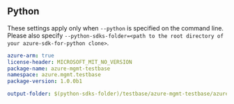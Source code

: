 ## Python

These settings apply only when `--python` is specified on the command line.
Please also specify `--python-sdks-folder=<path to the root directory of your azure-sdk-for-python clone>`.

``` yaml $(python)
azure-arm: true
license-header: MICROSOFT_MIT_NO_VERSION
package-name: azure-mgmt-testbase
namespace: azure.mgmt.testbase
package-version: 1.0.0b1
```

``` yaml $(python)
output-folder: $(python-sdks-folder)/testbase/azure-mgmt-testbase/azure/mgmt/testbase
```
